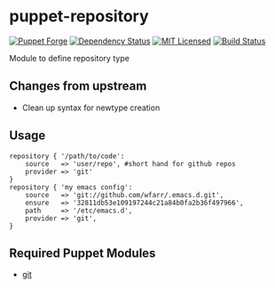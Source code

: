 puppet-repository
===========

[![Puppet Forge](https://img.shields.io/puppetforge/v/halyard/repository.svg)](https://forge.puppetlabs.com/halyard/repository)
[![Dependency Status](https://img.shields.io/gemnasium/halyard/puppet-repository.svg)](https://gemnasium.com/halyard/puppet-repository)
[![MIT Licensed](https://img.shields.io/badge/license-MIT-green.svg?style=flat)](https://tldrlegal.com/license/mit-license)
[![Build Status](https://img.shields.io/circleci/project/halyard/puppet-repository.svg)](https://circleci.com/gh/halyard/puppet-repository)

Module to define repository type

## Changes from upstream

* Clean up syntax for newtype creation

## Usage

```puppet
repository { '/path/to/code':
    source   => 'user/repo', #short hand for github repos
    provider => 'git'
}
repository { 'my emacs config':
    source   => 'git://github.com/wfarr/.emacs.d.git',
    ensure   => '32811db53e109197244c21a84b0fa2b36f497966',
    path     => '/etc/emacs.d',
    provider => 'git',
}
```

## Required Puppet Modules

* [git](https://github.com/halyard/puppet-git)

